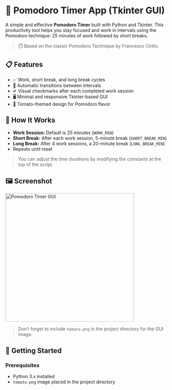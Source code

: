 # 🍅 Pomodoro Timer App (Tkinter GUI)

A simple and effective **Pomodoro Timer** built with Python and Tkinter. This productivity tool helps you stay focused and work in intervals using the Pomodoro technique: 25 minutes of work followed by short breaks.

> ⏱️ Based on the classic Pomodoro Technique by Francesco Cirillo.

## 📋 Features

- ✅ Work, short break, and long break cycles
- 🔁 Automatic transitions between intervals
- ✔ Visual checkmarks after each completed work session
- 🖥️ Minimal and responsive Tkinter-based GUI
- 🍅 Tomato-themed design for Pomodoro flavor

## 🧠 How It Works

- **Work Session:** Default is 25 minutes (`WORK_MIN`)
- **Short Break:** After each work session, 5-minute break (`SHORT_BREAK_MIN`)
- **Long Break:** After 4 work sessions, a 20-minute break (`LONG_BREAK_MIN`)
- Repeats until reset

> You can adjust the time durations by modifying the constants at the top of the script.

## 🖼️ Screenshot

<img src="![image](https://github.com/user-attachments/assets/4121be6f-5491-4b24-bfca-5943756a9d67)
" width="400" alt="Pomodoro Timer GUI" />

> Don’t forget to include `tomato.png` in the project directory for the GUI image.

## 🚀 Getting Started

### Prerequisites

- Python 3.x installed
- `tomato.png` image placed in the project directory

